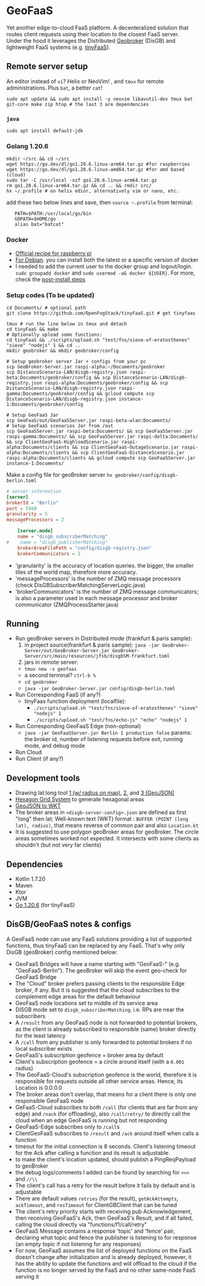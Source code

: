 # GeoFaaS

Yet another edge-to-cloud FaaS platform. A decenteralized solution that routes client requests using their location to the closest FaaS server.  
Under the hood it leverages the Distributed [Geobroker](https://github.com/MoeweX/geobroker) (DisGB) and lightweight FaaS systems (e.g. [tinyFaaS](https://github.com/OpenFogStack/tinyFaaS)). 


## Remote server setup
An editor instead of `vi`? Helix or NeoVim! , and `tmux` for remote administrations. Plus `bat`, a better `cat`!
```
sudo apt update && sudo apt install -y neovim libavutil-dev tmux bat git-core make zip htop # the last 3 are dependencies
```
### `java`
```
sudo apt install default-jdk
```

### Golang 1.20.6
```
mkdir ~/src && cd ~/src
wget https://go.dev/dl/go1.20.6.linux-arm64.tar.gz #for raspberries
wget https://go.dev/dl/go1.20.6.linux-amd64.tar.gz #for amd based (cloud)
sudo tar -C /usr/local -xzf go1.20.6.linux-arm64.tar.gz 
rm go1.20.6.linux-arm64.tar.gz && cd .. && rmdir src/
hx ~/.profile # on helix edior, alternatively vim or nano, etc.
```
add these two below lines and save, then `source ~.profile` from terminal: 
```
   PATH=$PATH:/usr/local/go/bin  
   GOPATH=$HOME/go
   alias bat="batcat"
```
### Docker 
- [Official recipe for raspberry pi](https://docs.docker.com/engine/install/raspberry-pi-os/#install-using-the-repository)
- [For Debian](https://docs.docker.com/engine/install/debian/). you can install both the latest or a specific version of docker
- I needed to add the current user to the docker group and logout/login. `sudo groupadd docker` and `sudo usermod -aG docker ${USER}`. For more, check the [post-install steps](https://docs.docker.com/engine/install/linux-postinstall/)

### Setup codes (To be updated)
```
cd Documents/ # optional path
git clone https://github.com/OpenFogStack/tinyFaaS.git # get tinyfaas
 
tmux # run the line below in tmux and detach
cd tinyFaaS && make
# Optionally upload some functions:
cd tinyFaaS && ./scripts/upload.sh "test/fns/sieve-of-eratosthenes" "sieve" "nodejs" 1 && cd .. 
mkdir geobroker && mkdir geobroker/config

# Setup geobroker server Jar + configs from your pc
scp GeoBroker-Server.jar raspi-alpha:~/Documents/geobroker
scp DistanceScenario-LAN/disgb-registry.json raspi-beta:Documents/geobroker/config && scp DistanceScenario-LAN/disgb-registry.json raspi-alpha:Documents/geobroker/config && scp DistanceScenario-LAN/disgb-registry.json raspi-gamma:Documents/geobroker/config && gcloud compute scp DistanceScenario-LAN/disgb-registry.json instance-1:Documents/geobroker/config

# Setup GeoFaaS Jar
scp GeoFaaS/out/GeoFaaSServer.jar raspi-beta-wlan:Documents/
# Setup GeoFaaS scenarios Jar from /out
scp GeoFaaSServer.jar raspi-beta:Documents/ && scp GeoFaaSServer.jar raspi-gamma:Documents/ && scp GeoFaaSServer.jar raspi-delta:Documents/ && scp ClientGeoFaaS-HighloadScenario.jar raspi-alpha:Documents/clients && scp ClientGeoFaaS-OutageScenario.jar raspi-alpha:Documents/clients && scp ClientGeoFaaS-DistanceScenario.jar raspi-alpha:Documents/clients && gcloud compute scp GeoFaaSServer.jar instance-1:Documents/ 
```
Make a config file for geoBroker server `hx geobroker/config/disgb-berlin.toml`
```toml
# server information
[server]
brokerId = "Berlin"
port = 5560
granularity = 5
messageProcessors = 2

    [server.mode]
    name = "disgb_subscriberMatching"
#    name = "disgb_publisherMatching"
    brokerAreaFilePath = "config/disgb-registry.json"
    brokerCommunicators = 2
```
- 'granularity' is the accuracy of location queries. the bigger, the smaller tiles of the world map, therefore more accuracy.
- 'messageProcessors' is the number of ZMQ message processors (check DisGBSubscriberMatchingServerLogic.java)
- 'brokerCommunicators' is the number of ZMQ message communicators; is also a parameter used in each message processor and broker communicator (ZMQProcessStarter.java)


## Running
- Run geoBroker servers in Distributed mode (frankfurt & paris sample):
  1. in project source(frankfurt & paris sample): `java -jar GeoBroker-Server/out/GeoBroker-Server.jar GeoBroker-Server/src/main/resources/jfsb/disgbSM-frankfurt.toml`
  2.  jars in remote server: 
    - `tmux new -s geofaas`
    - a second terminal? `ctrl-b %`
    - `cd geobroker`
    - `java -jar GeoBroker-Server.jar config/disgb-berlin.toml`
- Run Corresponding FaaS (if any?)
  - tinyFaas function deployment (localfile):
    - `./scripts/upload.sh "test/fns/sieve-of-eratosthenes" "sieve" "nodejs" 1`
    - `./scripts/upload.sh "test/fns/echo-js" "echo" "nodejs" 1`
- Run Corresponding GeoFaaS Edge (non-optional)
  - `java -jar GeoFaaSServer.jar Berlin 1 production false` params: the broker id, number of listening requests before exit, running mode, and debug mode
- Run Cloud
- Run Client (if any?)

## Development tools
- Drawing lat:long tool [ 1 (w/ radius on map)](https://www.freemaptools.com/radius-around-point.htm), [2](http://bboxfinder.com), and [3 (GeoJSON)](https://geojson.io/)
- [Hexagon Grid System](https://github.com/basonjui/hexagon-grid-system) to generate hexagonal areas
- [GeoJSON to WKT](https://geojson-to-wkt-converter.onrender.com)
- The broker areas in `<disgb-server-config>.json` are defined as first "long" then lat; Well-known text (WKT) format : `BUFFER (POINT (long lat), radius)`, that means reverse of common pair and also `Location.kt`
- It is suggested to use polygon geoBroker areas for geoBroker.  The circle areas sometimes worked not expected. It intersects with some clients as shouldn't (but not very far clients)
## Dependencies
- Kotlin 1.7.20  
- Maven  
- Ktor  
- JVM  
- [Go 1.20.6](https://go.dev/dl/go1.20.6.linux-arm64.tar.gz) (for tinyFaaS)    

## DisGB/GeoFaaS notes & configs 
A GeoFaaS node can use any FaaS solutions providing a list of supported functions, thus tinyFaaS can be replaced by any FaaS. That's why only DisGB (geoBroker) config mentioned below:  
- GeoFaaS Bridges will have a name starting with "GeoFaaS-" (e.g. "GeoFaaS-Berlin"). The geoBroker will skip the event geo-check for GeoFaaS Bridge
- The "Cloud" broker prefers passing clients to the responsible Edge broker, if any. But it is suggested that the cloud subscribes to the complement edge areas for the default behaviour
- GeoFaaS node locations set to middle of its service area  
- DiSGB mode set to `disgb_subscriberMatching`. i.e. RPs are near the subscribers    
- A `/result` from any GeoFaaS node is not forwarded to potential brokers, as the client is already subscribed to responsible (same) broker directly for the least latency
- A `/call` from any publisher is only forwarded to potential brokers if no local subscriber exists  
- GeoFaaS's subscription geofence = broker area by default  
- Client's subscription geofence = a circle around itself (with a `0.001` radius)  
- The GeoFaaS-Cloud's subscription geofence is the world, therefore it is responsible for requests outside all other service areas. Hence, its Location is 0.0:0.0
- The broker areas don't overlap, that means for a client there is only one responsible GeoFaaS node 
- GeFaaS-Cloud subscribes to both `/call` (for clients that are far from any edge) and `/nack` (for offloading), also `/call/retry/` to directly call the cloud when an edge GeoFaaS is running but not responding
- GeoFaaS-Edge subscribes only to `/call`s
- ClientGeoFaaS subscribes to `/result` and `/ack` around itself when calls a function
- timeout for the initial connection is 8 seconds. Client's listening timeout for the Ack after calling a function and its result is adjustable.  
- to make the client's location updated, should publish a PingReqPayload to geoBroker  
- the debug logs/comments I added can be found by searching for `>>>` and `//\\` 
- The client's call has a retry for the result before it fails by default and is adjustable
- There are default values `retries` (for the result), `getAckAttempts`, `ackTimeout`, and `resTimeout` for ClientGBClient that can be tuned
- The client's retry priority starts with receiving pub Acknowledgement, then receiving GeoFaaS's Ack, then GeoFaaS's Result, and if all failed, calling the cloud directly via "functions/f1/call/retry" 
- GeoFaaS Message contains a response 'topic' and 'fence' pair, declaring what topic and fence the publisher is listening to for response (an empty topic if not listening for any responses)  
- For now, GeoFaaS assumes the list of deployed functions on the FaaS doesn't change after initialization and is already deployed, however, it has the ability to update the functions and will offload to the cloud if the function is no longer served by the FaaS and no other same-node FaaS serving it
